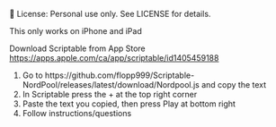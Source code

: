 📄 License: Personal use only. See LICENSE for details.

This only works on iPhone and iPad

Download Scriptable from App Store
https://apps.apple.com/ca/app/scriptable/id1405459188

<ol>
<li>Go to https://github.com/flopp999/Scriptable-NordPool/releases/latest/download/Nordpool.js and copy the text</li>
<li>In Scriptable press the + at the top right corner</li>
<li>Paste the text you copied, then press Play at bottom right</li>
<li>Follow instructions/questions</li>
</ol>
